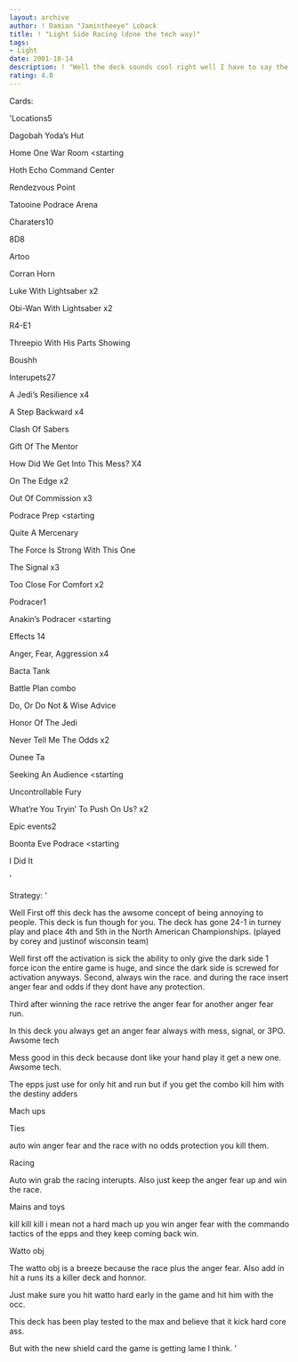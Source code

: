 ```yaml
---
layout: archive
author: ! Damian "Jamintheeye" Loback
title: ! "Light Side Racing (done the tech way)"
tags:
- Light
date: 2001-10-14
description: ! "Well the deck sounds cool right well I have to say the deck is tech."
rating: 4.0
---
```

Cards: 

'Locations5

Dagobah Yoda’s Hut 

Home One War Room <starting

Hoth Echo Command Center 

Rendezvous Point 

Tatooine Podrace Arena


Charaters10

8D8

Artoo

Corran Horn

Luke With Lightsaber x2

Obi-Wan With Lightsaber x2

R4-E1 

Threepio With His Parts Showing

Boushh


Interupets27

A Jedi’s Resilience x4

A Step Backward x4

Clash Of Sabers 

Gift Of The Mentor 

How Did We Get Into This Mess? X4

On The Edge x2

Out Of Commission x3

Podrace Prep <starting

Quite A Mercenary

The Force Is Strong With This One

The Signal x3

Too Close For Comfort x2


Podracer1

Anakin’s Podracer <starting


Effects 14

Anger, Fear, Aggression x4

Bacta Tank 

Battle Plan combo

Do, Or Do Not & Wise Advice

Honor Of The Jedi

Never Tell Me The Odds x2

Ounee Ta

Seeking An Audience <starting

Uncontrollable Fury

What’re You Tryin’ To Push On Us? x2 


Epic events2

Boonta Eve Podrace <starting

I Did It

'

Strategy: '

Well First off this deck has the awsome concept of being annoying to people. This deck is fun though for you. The deck has gone 24-1 in turney play and place 4th and 5th in the North American Championships. (played by corey and justinof wisconsin team)


Well first off the activation is sick the ability to only give the dark side 1 force icon the entire game is huge, and since the dark side is screwed for activation anyways. Second, always win the race. and during the race insert anger fear and odds if they dont have any protection. 

Third after winning the race retrive the anger fear for another anger fear run.


In this deck you always get an anger fear always  with mess, signal, or 3PO. Awsome tech


Mess good in this deck because dont like your hand play it get a new one. Awsome tech.


The epps just use for only hit and run but if you get the combo kill him with the destiny adders 





Mach ups


Ties 

auto win anger fear and the race with no odds protection you kill them.


Racing 

Auto win grab the racing interupts. Also just keep the anger fear up and win the race.


Mains and toys 

kill kill kill i mean not a hard mach up you win anger fear with the commando tactics of the epps and they keep coming back win.


Watto obj

The watto obj is a breeze because the race plus the anger fear. Also add in hit a runs its a killer deck and honnor.

Just make sure you hit watto hard early in the game and hit him with the occ.


This deck has been play tested to the max and believe that it kick hard core ass.

But with the new shield card the game is getting lame I think.   '